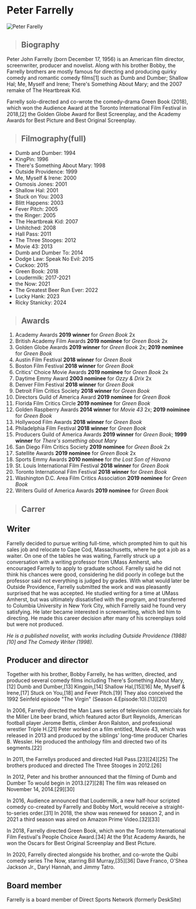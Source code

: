 # Peter Farrelly
![Peter Farelly](farelly.jpg)
>## Biography 
Peter John Farrelly (born December 17, 1956) is an American film director, screenwriter, producer and novelist. Along with his brother Bobby, the Farrelly brothers are mostly famous for directing and producing quirky comedy and romantic comedy films[1] such as Dumb and Dumber; Shallow Hal; Me, Myself and Irene; There's Something About Mary; and the 2007 remake of The Heartbreak Kid.

Farrelly solo-directed and co-wrote the comedy-drama Green Book (2018), which won the Audience Award at the Toronto International Film Festival in 2018,[2] the Golden Globe Award for Best Screenplay, and the Academy Awards for Best Picture and Best Original Screenplay.


>## Filmography(full)
- Dumb and Dumber: 1994
- KingPin: 1996
- There's Something About Mary: 1998
- Outside Providence: 1999
- Me, Myself & Irene: 2000
- Osmosis Jones: 2001
- Shallow Hal: 2001
- Stuck on You: 2003
- Blitt Happens: 2003
- Fever Pitch: 2005
- the Ringer: 2005
- The Heartbreak Kid: 2007
- Unhitched: 2008
- Hall Pass: 2011
- The Three Stooges: 2012
- Movie 43: 2013
- Dumb and Dumber To: 2014
- Dodge Law: Speak No Evil: 2015
- Cuckoo: 2015
- Green Book: 2018
- Loudermilk: 2017-2021
- the Now: 2021
- The Greatest Beer Run Ever: 2022
- Lucky Hank: 2023
- Ricky Stanicky: 2024
  
>## Awards
1) Academy Awards **2019 winner** for *Green Book* 2x
2) British Academy Film Awards **2019 nominee** for *Green Book* 2x
3) Golden Globe Awards  **2019 winner** for *Green Book* 2x; **2019 nominee** for *Green Book*
4) Austin Film Festival **2018 winner** for *Green Book*
5) Boston Film Festival **2018 winner** for *Green Book*
6) Critics' Choice Movie Awards **2019 nominee** for *Green Book* 2x
7) Daytime Emmy Award **2003 nominee** for *Ozzy & Drix* 2x
8) Denver Film Festival **2018 winner** for *Green Book*
9) Detroit Flim Critics Society **2018 winner** for *Green Book*
10) Directors Guild of America Award **2019 nominee** for *Green Book*
11) Florida Film Critics Circle **2019 nominee** for *Green Book*
12) Golden Raspberry Awards **2014 winner** for *Movie 43* 2x; **2019 noiminee** for *Green Book* 
13) Hollywood Film Awards **2018 winner** for *Green Book*
14) Philadelphia Film Festival **2018 winner** for *Green Book*
15) Producers Guild of America Awards **2019 winner** for *Green Book*; **1999 winner** for *There's something about Mary*
16) San Diego Film Critics Society **2019 nominee** for *Green Book* 2x
17) Satellite Awards **2019 nominee** for *Green Book* 2x
18) Sports Emmy Awards **2010 nominee** for *the Lost Son of Havana*
19) St. Louis International Film Festival **2018 winner** for *Green Book*
20) Toronto International Film Festival **2018 winner** for *Green Book*
21) Washington D.C. Area Film Critics Association **2019 nominee** for *Green Book*
22) Writers Guild of America Awards **2019 nominee** for *Green Book*

>## Carrer 
## Writer
Farrelly decided to pursue writing full-time, which prompted him to quit his sales job and relocate to Cape Cod, Massachusetts, where he got a job as a waiter. On one of the tables he was waiting, Farrelly struck up a conversation with a writing professor from UMass Amherst, who encouraged Farrelly to apply to graduate school. Farrelly said he did not think his chances were good, considering he did poorly in college but the professor said not everything is judged by grades. With what would later be Outside Providence, Farrelly submitted the work and was pleasantly surprised that he was accepted. He studied writing for a time at UMass Amherst, but was ultimately dissatisfied with the program, and transferred to Columbia University in New York City, which Farrelly said he found very satisfying. He later became interested in screenwriting, which led him to directing. He made this career decision after many of his screenplays sold but were not produced.

*He is a published novelist, with works including Outside Providence (1988)[10] and The Comedy Writer (1998).*

## Producer and director
Together with his brother, Bobby Farrelly, he has written, directed, and produced several comedy films including There's Something About Mary,[12] Dumb and Dumber,[13] Kingpin,[14] Shallow Hal,[15][16] Me, Myself & Irene,[17] Stuck on You,[18] and Fever Pitch.[19] They also conceived the 1992 Seinfeld episode "The Virgin" (Season 4.Episode:10).[13][20]

In 2006, Farrelly directed the Man Laws series of television commercials for the Miller Lite beer brand, which featured actor Burt Reynolds, American football player Jerome Bettis, climber Aron Ralston, and professional wrestler Triple H.[21]
Peter worked on a film entitled, Movie 43, which was released in 2013 and produced by the siblings' long-time producer Charles B. Wessler. He produced the anthology film and directed two of its segments.[22]

In 2011, the Farrellys produced and directed Hall Pass.[23][24][25]
The brothers produced and directed The Three Stooges in 2012.[26]

In 2012, Peter and his brother announced that the filming of Dumb and Dumber To would begin in 2013.[27][28] The film was released on November 14, 2014.[29][30]

In 2016, Audience announced that Loudermilk, a new half-hour scripted comedy co-created by Farrelly and Bobby Mort, would receive a straight-to-series order.[31] In 2018, the show was renewed for season 2, and in 2021 a third season was aired on Amazon Prime Video.[32][33]

In 2018, Farrelly directed Green Book, which won the Toronto International Film Festival's People Choice Award.[34] At the 91st Academy Awards, he won the Oscars for Best Original Screenplay and Best Picture.

In 2020, Farrelly directed alongside his brother, and co-wrote the Quibi comedy series The Now, starring Bill Murray,[35][36] Dave Franco, O'Shea Jackson Jr., Daryl Hannah, and Jimmy Tatro.

## Board member
Farrelly is a board member of Direct Sports Network (formerly DeskSite)
